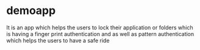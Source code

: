 # demoapp
It is an app which helps the users to lock their application or folders which is having a finger print authentication and as well as pattern authentication which helps the users to have a safe ride 
